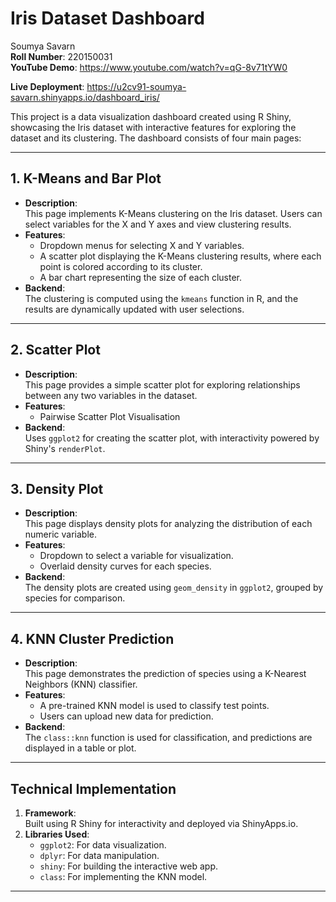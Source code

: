 # Iris Dataset Dashboard

Soumya Savarn  
**Roll Number**: 220150031  
**YouTube Demo**: https://www.youtube.com/watch?v=qG-8v71tYW0

**Live Deployment**: https://u2cv91-soumya-savarn.shinyapps.io/dashboard_iris/

This project is a data visualization dashboard created using R Shiny, showcasing the Iris dataset with interactive features for exploring the dataset and its clustering. The dashboard consists of four main pages:

---

## 1. **K-Means and Bar Plot**
   - **Description**:  
     This page implements K-Means clustering on the Iris dataset. Users can select variables for the X and Y axes and view clustering results.
   - **Features**:  
     - Dropdown menus for selecting X and Y variables.
     - A scatter plot displaying the K-Means clustering results, where each point is colored according to its cluster.
     - A bar chart representing the size of each cluster.
   - **Backend**:  
     The clustering is computed using the `kmeans` function in R, and the results are dynamically updated with user selections.

---

## 2. **Scatter Plot**
   - **Description**:  
     This page provides a simple scatter plot for exploring relationships between any two variables in the dataset.
   - **Features**:  
     - Pairwise Scatter Plot Visualisation
   - **Backend**:  
     Uses `ggplot2` for creating the scatter plot, with interactivity powered by Shiny's `renderPlot`.

---

## 3. **Density Plot**
   - **Description**:  
     This page displays density plots for analyzing the distribution of each numeric variable.
   - **Features**:  
     - Dropdown to select a variable for visualization.
     - Overlaid density curves for each species.
   - **Backend**:  
     The density plots are created using `geom_density` in `ggplot2`, grouped by species for comparison.

---

## 4. **KNN Cluster Prediction**
   - **Description**:  
     This page demonstrates the prediction of species using a K-Nearest Neighbors (KNN) classifier.
   - **Features**:  
     - A pre-trained KNN model is used to classify test points.
     - Users can upload new data for prediction.
   - **Backend**:  
     The `class::knn` function is used for classification, and predictions are displayed in a table or plot.

---

## Technical Implementation
1. **Framework**:  
   Built using R Shiny for interactivity and deployed via ShinyApps.io.
2. **Libraries Used**:  
   - `ggplot2`: For data visualization.
   - `dplyr`: For data manipulation.
   - `shiny`: For building the interactive web app.
   - `class`: For implementing the KNN model.

---
